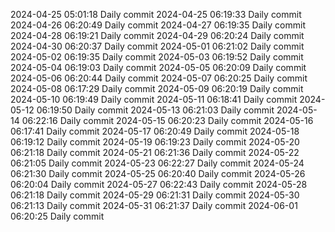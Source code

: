 
2024-04-25 05:01:18 Daily commit
2024-04-25 06:19:33 Daily commit
2024-04-26 06:20:49 Daily commit
2024-04-27 06:19:35 Daily commit
2024-04-28 06:19:21 Daily commit
2024-04-29 06:20:24 Daily commit
2024-04-30 06:20:37 Daily commit
2024-05-01 06:21:02 Daily commit
2024-05-02 06:19:35 Daily commit
2024-05-03 06:19:52 Daily commit
2024-05-04 06:19:03 Daily commit
2024-05-05 06:20:09 Daily commit
2024-05-06 06:20:44 Daily commit
2024-05-07 06:20:25 Daily commit
2024-05-08 06:17:29 Daily commit
2024-05-09 06:20:19 Daily commit
2024-05-10 06:19:49 Daily commit
2024-05-11 06:18:41 Daily commit
2024-05-12 06:19:50 Daily commit
2024-05-13 06:21:03 Daily commit
2024-05-14 06:22:16 Daily commit
2024-05-15 06:20:23 Daily commit
2024-05-16 06:17:41 Daily commit
2024-05-17 06:20:49 Daily commit
2024-05-18 06:19:12 Daily commit
2024-05-19 06:19:23 Daily commit
2024-05-20 06:21:18 Daily commit
2024-05-21 06:21:36 Daily commit
2024-05-22 06:21:05 Daily commit
2024-05-23 06:22:27 Daily commit
2024-05-24 06:21:30 Daily commit
2024-05-25 06:20:40 Daily commit
2024-05-26 06:20:04 Daily commit
2024-05-27 06:22:43 Daily commit
2024-05-28 06:21:18 Daily commit
2024-05-29 06:21:31 Daily commit
2024-05-30 06:21:13 Daily commit
2024-05-31 06:21:37 Daily commit
2024-06-01 06:20:25 Daily commit
